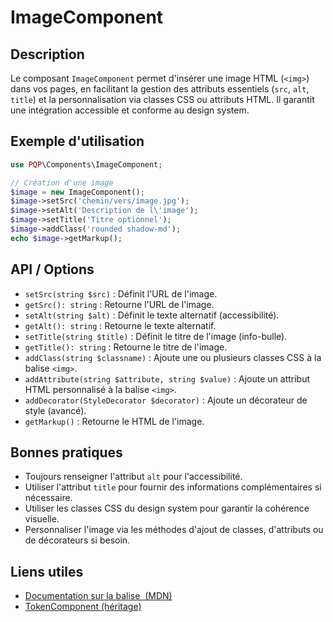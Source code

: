 # ImageComponent

## Description
Le composant `ImageComponent` permet d'insérer une image HTML (`<img>`) dans vos pages, en facilitant la gestion des attributs essentiels (`src`, `alt`, `title`) et la personnalisation via classes CSS ou attributs HTML. Il garantit une intégration accessible et conforme au design system.

## Exemple d'utilisation
```php
use PQP\Components\ImageComponent;

// Création d'une image
$image = new ImageComponent();
$image->setSrc('chemin/vers/image.jpg');
$image->setAlt('Description de l\'image');
$image->setTitle('Titre optionnel');
$image->addClass('rounded shadow-md');
echo $image->getMarkup();
```

## API / Options
- `setSrc(string $src)` : Définit l'URL de l'image.
- `getSrc(): string` : Retourne l'URL de l'image.
- `setAlt(string $alt)` : Définit le texte alternatif (accessibilité).
- `getAlt(): string` : Retourne le texte alternatif.
- `setTitle(string $title)` : Définit le titre de l'image (info-bulle).
- `getTitle(): string` : Retourne le titre de l'image.
- `addClass(string $classname)` : Ajoute une ou plusieurs classes CSS à la balise `<img>`.
- `addAttribute(string $attribute, string $value)` : Ajoute un attribut HTML personnalisé à la balise `<img>`.
- `addDecorator(StyleDecorator $decorator)` : Ajoute un décorateur de style (avancé).
- `getMarkup()` : Retourne le HTML de l'image.

## Bonnes pratiques
- Toujours renseigner l'attribut `alt` pour l'accessibilité.
- Utiliser l'attribut `title` pour fournir des informations complémentaires si nécessaire.
- Utiliser les classes CSS du design system pour garantir la cohérence visuelle.
- Personnaliser l'image via les méthodes d'ajout de classes, d'attributs ou de décorateurs si besoin.

## Liens utiles
- [Documentation sur la balise <img> (MDN)](https://developer.mozilla.org/fr/docs/Web/HTML/Element/img)
- [TokenComponent (héritage)](../TokenComponent.php) 